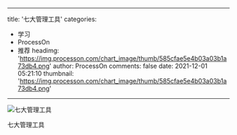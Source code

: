 
---
title: '七大管理工具'
categories: 
 - 学习
 - ProcessOn
 - 推荐
headimg: 'https://img.processon.com/chart_image/thumb/585cfae5e4b03a03b1a73db4.png'
author: ProcessOn
comments: false
date: 2021-12-01 05:21:10
thumbnail: 'https://img.processon.com/chart_image/thumb/585cfae5e4b03a03b1a73db4.png'
---

<div>   
<img class="thumb" alt="七大管理工具" src="https://img.processon.com/chart_image/thumb/585cfae5e4b03a03b1a73db4.png" referrerpolicy="no-referrer">
<p>七大管理工具</p>  
</div>
            